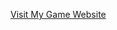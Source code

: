 [Visit My Game Website]([https://www.mygame.com](https://swaralipi143.github.io/Redlight_greenLight/))
